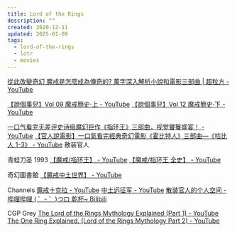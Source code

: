 ```yaml
---
title: Lord of the Rings
description: ""
created: 2020-12-11
updated: 2025-01-09
tags:
  - lord-of-the-rings
  - lotr
  - movies
---
```


[從此改變奇幻 魔戒是怎麼成為傳奇的? 萬字深入解析小說和電影三部曲 | 超粒方 - YouTube](https://www.youtube.com/watch?v=5Lpxo6OaOcE)

[【說個事兒】Vol 09 魔戒簡史·上 - YouTube](https://www.youtube.com/watch?v=jRqUBh9pKYA)
[【說個事兒】Vol 12 魔戒簡史·下 - YouTube](https://www.youtube.com/watch?v=j0km_FV9qlU)

[一口气看完无差评史诗级魔幻巨作《指环王》三部曲，视觉饕餮盛宴！ - YouTube](https://www.youtube.com/watch?v=8Vd1VOCZawQ)
[【官人說電影】一口氣看完經典奇幻電影《霍比特人》三部曲—《哈比人 1-3》 - YouTube](https://www.youtube.com/watch?v=2AAGY9FcLIo) 散装官人

青蛙刀圣 1993
[【魔戒/指环王】 - YouTube](https://www.youtube.com/playlist?list=PLg45KLfneaCTJhBPv6CpHAFCtIqKcxQRu)
[【魔戒/指环王 全史】 - YouTube](https://www.youtube.com/playlist?list=PLg45KLfneaCTmpGMdgmCyApV6D9hIMiuA)

奇幻圖書館
[【魔戒中土世界】 - YouTube](https://www.youtube.com/playlist?list=PL4Kt3ngY0fjlrrVp9luPTotIvjnbPpDxm)

Channels
[魔戒十克拉 - YouTube](https://www.youtube.com/channel/UC-ibZNRhTa-aT-Zrhzqwnmw)
[中土远征军 - YouTube](https://www.youtube.com/channel/UCvIqA0oXqhFBYM5cG7_i-9w)
[散装官人的个人空间 - 哔哩哔哩 ( ゜- ゜)つロ 乾杯~ Bilibili](https://space.bilibili.com/40545158/channel/detail?cid=79743)

CGP Grey
[The Lord of the Rings Mythology Explained (Part 1) - YouTube](https://www.youtube.com/watch?v=YxgsxaFWWHQ)
[The One Ring Explained. (Lord of the Rings Mythology Part 2) - YouTube](https://www.youtube.com/watch?v=WKU0qDpu3AM)
